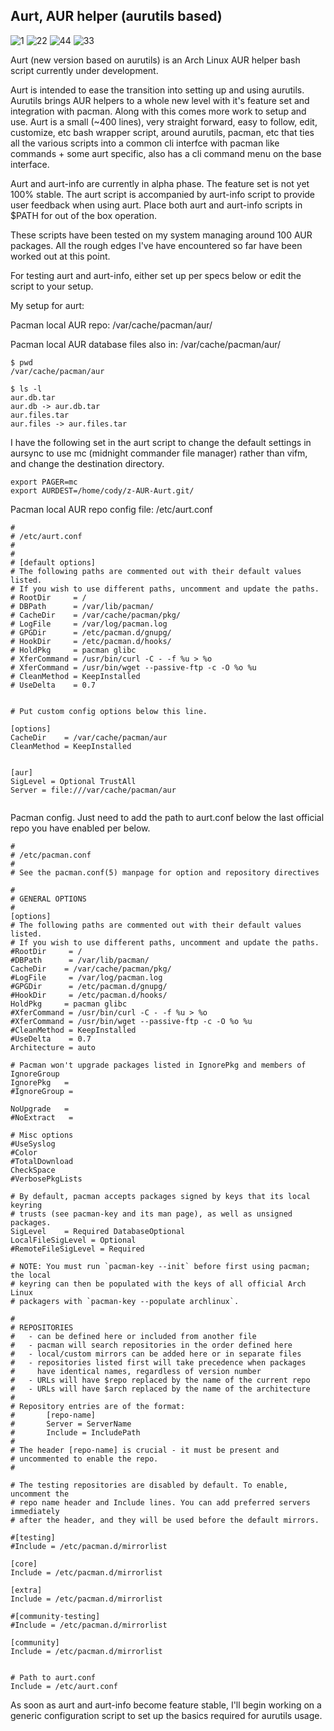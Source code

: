 ## Aurt, AUR helper (aurutils based)
![1](https://user-images.githubusercontent.com/36802396/37560155-a1e0bdb6-29f0-11e8-827a-291d0def2176.png)
![22](https://user-images.githubusercontent.com/36802396/37556068-e7159b9c-29ad-11e8-8076-f85c9f31a067.png)
![44](https://user-images.githubusercontent.com/36802396/37574487-61aee490-2ade-11e8-9925-78ae4d651f4b.png)
![33](https://user-images.githubusercontent.com/36802396/37560287-b67d6d80-29f2-11e8-82c1-82e3cdd23845.png)

Aurt (new version based on aurutils) is an Arch Linux AUR helper bash script currently under development.

Aurt is intended to ease the transition into setting up and using aurutils. Aurutils brings AUR helpers to a whole new level with it's feature set and integration with pacman. Along with this comes more work to setup and use. Aurt is a small (~400 lines), very straight forward, easy to follow, edit, customize, etc  bash wrapper script, around aurutils, pacman, etc that ties all the various scripts into a common cli interfce with pacman like commands + some aurt specific, also has a cli command menu on the base interface.


Aurt and aurt-info are currently in alpha phase. The feature set is not yet 100% stable. The aurt script is accompanied by aurt-info script to provide user feedback when using aurt. Place both aurt and aurt-info scripts in $PATH for out of the box operation.

These scripts have been tested on my system managing around 100 AUR packages. All the rough edges I've have encountered so far have been worked out at this point.


For testing aurt and aurt-info, either set up per specs below or edit the script to your setup.

My setup for aurt:

Pacman local AUR repo: /var/cache/pacman/aur/

Pacman local AUR database files also in: /var/cache/pacman/aur/
```
$ pwd
/var/cache/pacman/aur

$ ls -l
aur.db.tar
aur.db -> aur.db.tar
aur.files.tar
aur.files -> aur.files.tar
```

I have the following set in the aurt script to change the default settings in aursync to use mc (midnight commander file manager) rather than vifm, and change the destination directory.

```
export PAGER=mc
export AURDEST=/home/cody/z-AUR-Aurt.git/
```



Pacman local AUR repo config file: /etc/aurt.conf

```
#
# /etc/aurt.conf
#
#
# [default options]
# The following paths are commented out with their default values listed.
# If you wish to use different paths, uncomment and update the paths.
# RootDir     = /
# DBPath      = /var/lib/pacman/
# CacheDir    = /var/cache/pacman/pkg/
# LogFile     = /var/log/pacman.log
# GPGDir      = /etc/pacman.d/gnupg/
# HookDir     = /etc/pacman.d/hooks/
# HoldPkg     = pacman glibc
# XferCommand = /usr/bin/curl -C - -f %u > %o
# XferCommand = /usr/bin/wget --passive-ftp -c -O %o %u
# CleanMethod = KeepInstalled
# UseDelta    = 0.7


# Put custom config options below this line.

[options]
CacheDir    = /var/cache/pacman/aur
CleanMethod = KeepInstalled


[aur]
SigLevel = Optional TrustAll
Server = file:///var/cache/pacman/aur


```


Pacman config. Just need to add the path to aurt.conf below the last official repo you have enabled per below.

```
#
# /etc/pacman.conf
#
# See the pacman.conf(5) manpage for option and repository directives

#
# GENERAL OPTIONS
#
[options]
# The following paths are commented out with their default values listed.
# If you wish to use different paths, uncomment and update the paths.
#RootDir     = /
#DBPath      = /var/lib/pacman/
CacheDir    = /var/cache/pacman/pkg/
#LogFile     = /var/log/pacman.log
#GPGDir      = /etc/pacman.d/gnupg/
#HookDir     = /etc/pacman.d/hooks/
HoldPkg     = pacman glibc
#XferCommand = /usr/bin/curl -C - -f %u > %o
#XferCommand = /usr/bin/wget --passive-ftp -c -O %o %u
#CleanMethod = KeepInstalled
#UseDelta    = 0.7
Architecture = auto

# Pacman won't upgrade packages listed in IgnorePkg and members of IgnoreGroup
IgnorePkg   =
#IgnoreGroup =

NoUpgrade   =
#NoExtract   =

# Misc options
#UseSyslog
#Color
#TotalDownload
CheckSpace
#VerbosePkgLists

# By default, pacman accepts packages signed by keys that its local keyring
# trusts (see pacman-key and its man page), as well as unsigned packages.
SigLevel    = Required DatabaseOptional
LocalFileSigLevel = Optional
#RemoteFileSigLevel = Required

# NOTE: You must run `pacman-key --init` before first using pacman; the local
# keyring can then be populated with the keys of all official Arch Linux
# packagers with `pacman-key --populate archlinux`.

#
# REPOSITORIES
#   - can be defined here or included from another file
#   - pacman will search repositories in the order defined here
#   - local/custom mirrors can be added here or in separate files
#   - repositories listed first will take precedence when packages
#     have identical names, regardless of version number
#   - URLs will have $repo replaced by the name of the current repo
#   - URLs will have $arch replaced by the name of the architecture
#
# Repository entries are of the format:
#       [repo-name]
#       Server = ServerName
#       Include = IncludePath
#
# The header [repo-name] is crucial - it must be present and
# uncommented to enable the repo.
#

# The testing repositories are disabled by default. To enable, uncomment the
# repo name header and Include lines. You can add preferred servers immediately
# after the header, and they will be used before the default mirrors.

#[testing]
#Include = /etc/pacman.d/mirrorlist

[core]
Include = /etc/pacman.d/mirrorlist

[extra]
Include = /etc/pacman.d/mirrorlist

#[community-testing]
#Include = /etc/pacman.d/mirrorlist

[community]
Include = /etc/pacman.d/mirrorlist


# Path to aurt.conf
Include = /etc/aurt.conf

```

As soon as aurt and aurt-info become feature stable, I'll begin working on a generic configuration script to set up the basics required for aurutils usage. 

